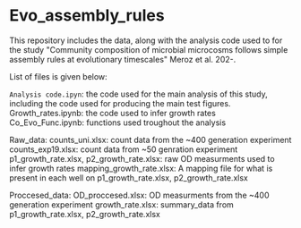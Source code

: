 # Evo_assembly_rules
This repository includes the data, along with the analysis code used to for the study "Community composition of microbial microcosms follows simple assembly rules at evolutionary timescales" Meroz et al. 202-.

List of files is given below:

  `Analysis code.ipyn`: the code used for the main analysis of this study, including the code used for producing the main test figures.
  Growth_rates.ipynb: the code used to infer growth rates
  Co_Evo_Func.ipynb: functions used troughout the analysis
  
  Raw_data:
    counts_uni.xlsx: count data from the ~400 generation experiment
    counts_exp19.xlsx: count data from ~50 genration experiment
    p1_growth_rate.xlsx, p2_growth_rate.xlsx: raw OD measurments used to infer growth rates
    mapping_growth_rate.xlsx: A mapping file for what is present in each well on p1_growth_rate.xlsx, p2_growth_rate.xlsx
  
  Proccesed_data:
    OD_proccesed.xlsx: OD measurments from the ~400 generation experiment
    growth_rate.xlsx: summary_data from p1_growth_rate.xlsx, p2_growth_rate.xlsx
    
